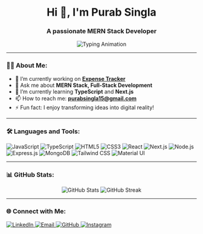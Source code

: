 <h1 align="center">Hi 👋, I'm Purab Singla</h1>
<h3 align="center">A passionate MERN Stack Developer</h3>

<p align="center">
  <img 
    src="https://readme-typing-svg.herokuapp.com?font=Fira+Code&size=22&pause=1000&color=F75990&center=true&vCenter=true&width=600&lines=Welcome+to+my+GitHub+Profile!;Building+innovative+MERN+projects!" 
    alt="Typing Animation"
  />
</p>


---

### 👨‍💻 About Me:
- 🌱 I’m currently working on **[Expense Tracker](https://github.com/Purabsingla/expensetraker)**  
- 💬 Ask me about **MERN Stack, Full-Stack Development**  
- 🚀 I’m currently learning **TypeScript** and **Next.js**  
- 📫 How to reach me: **purabsingla15@gmail.com**  
- ⚡ Fun fact: I enjoy transforming ideas into digital reality!  

---

### 🛠️ Languages and Tools:

<p>
  <img src="https://img.shields.io/badge/JavaScript-%23323330.svg?style=for-the-badge&logo=javascript&logoColor=%23F7DF1E" alt="JavaScript">
  <img src="https://img.shields.io/badge/TypeScript-%23007ACC.svg?style=for-the-badge&logo=typescript&logoColor=white" alt="TypeScript">
  <img src="https://img.shields.io/badge/HTML5-%23E34F26.svg?style=for-the-badge&logo=html5&logoColor=white" alt="HTML5">
  <img src="https://img.shields.io/badge/CSS3-%231572B6.svg?style=for-the-badge&logo=css3&logoColor=white" alt="CSS3">
  <img src="https://img.shields.io/badge/React-%2320232a.svg?style=for-the-badge&logo=react&logoColor=%2361DAFB" alt="React">
  <img src="https://img.shields.io/badge/Next.js-%23000000.svg?style=for-the-badge&logo=nextdotjs&logoColor=white" alt="Next.js">
  <img src="https://img.shields.io/badge/Node.js-%23339933.svg?style=for-the-badge&logo=nodedotjs&logoColor=white" alt="Node.js">
  <img src="https://img.shields.io/badge/Express.js-%23000000.svg?style=for-the-badge&logo=express&logoColor=white" alt="Express.js">
  <img src="https://img.shields.io/badge/MongoDB-%2347A248.svg?style=for-the-badge&logo=mongodb&logoColor=white" alt="MongoDB">
  <img src="https://img.shields.io/badge/Tailwind_CSS-%2338B2AC.svg?style=for-the-badge&logo=tailwind-css&logoColor=white" alt="Tailwind CSS">
  <img src="https://img.shields.io/badge/Material_UI-%230081CB.svg?style=for-the-badge&logo=mui&logoColor=white" alt="Material UI">
</p>

---

### 📊 GitHub Stats:

<p align="center">
  <img src="https://github-readme-stats.vercel.app/api?username=Purabsingla&show_icons=true&theme=radical" alt="GitHub Stats" />
  <img src="https://github-readme-streak-stats.herokuapp.com/?user=Purabsingla&theme=radical" alt="GitHub Streak" />
</p>

---

### 🌐 Connect with Me:

<p>
  <a href="https://www.linkedin.com/in/purab-singla-081365229">
    <img src="https://img.shields.io/badge/LinkedIn-%230077B5.svg?style=for-the-badge&logo=linkedin&logoColor=white" alt="LinkedIn">
  </a>
  <a href="purabsingla15@gmail.com">
    <img src="https://img.shields.io/badge/Email-D14836?style=for-the-badge&logo=gmail&logoColor=white" alt="Email">
  </a>
  <a href="https://github.com/Purabsingla">
    <img src="https://img.shields.io/badge/GitHub-%2312100E.svg?style=for-the-badge&logo=github&logoColor=white" alt="GitHub">
  </a>
  <a href="https://www.instagram.com/purabsingla15?igsh=MWVueHJsZXpwcmxzeA==">
    <img src="https://img.shields.io/badge/Instagram-%23E4405F.svg?style=for-the-badge&logo=instagram&logoColor=white" alt="Instagram">
  </a>
</p>
